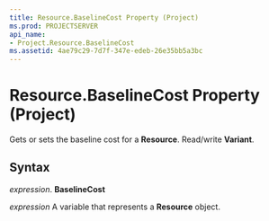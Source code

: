 ```yaml
---
title: Resource.BaselineCost Property (Project)
ms.prod: PROJECTSERVER
api_name:
- Project.Resource.BaselineCost
ms.assetid: 4ae79c29-7d7f-347e-edeb-26e35bb5a3bc
---
```



# Resource.BaselineCost Property (Project)

Gets or sets the baseline cost for a  **Resource**. Read/write **Variant**.


## Syntax

 _expression_. **BaselineCost**

 _expression_ A variable that represents a **Resource** object.


